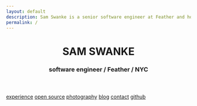 ```yaml
---
layout: default
description: Sam Swanke is a senior software engineer at Feather and hobby photographer, working in NYC.
permalink: /
---
```


<div class='page home'>
  <header>
    <h1>SAM SWANKE</h1>
    <h3>software engineer / Feather / NYC</h3>
  </header>

  <div class='nav'>
    <a href='/experience'>experience</a>
    <a href='/opensource'>open source</a>
    <a href='/photography'>photography</a>
    <a href='/blog'>blog</a>
    <a href='/contact'>contact</a>
    <a href='https://github.com/skswanke'>github</a>
  </div>
</div>
